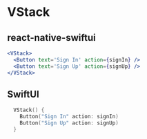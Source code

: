 # VStack

## react-native-swiftui

```jsx
<VStack>
  <Button text='Sign In' action={signIn} />
  <Button text='Sign Up' action={signUp} />
</VStack>
```

## SwiftUI

```swift
  VStack() {
    Button("Sign In" action: signIn)
    Button("Sign Up" action: signUp)
  }
```
